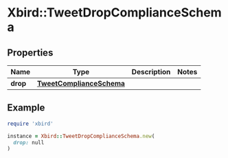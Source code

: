 # Xbird::TweetDropComplianceSchema

## Properties

| Name | Type | Description | Notes |
| ---- | ---- | ----------- | ----- |
| **drop** | [**TweetComplianceSchema**](TweetComplianceSchema.md) |  |  |

## Example

```ruby
require 'xbird'

instance = Xbird::TweetDropComplianceSchema.new(
  drop: null
)
```

